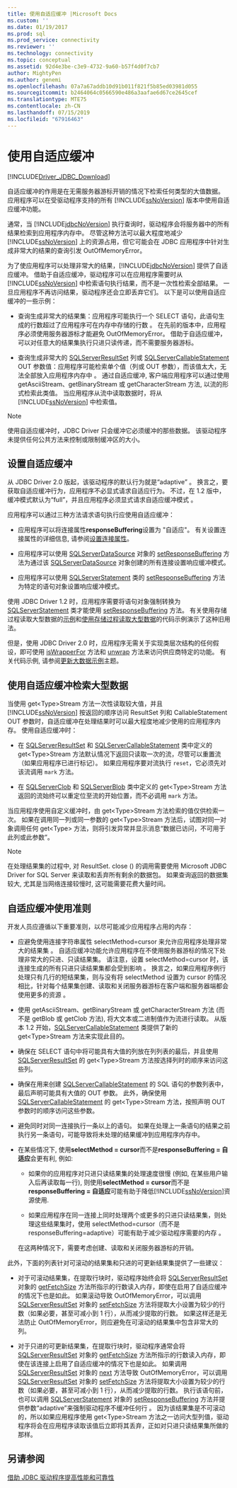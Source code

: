 ```yaml
---
title: 使用自适应缓冲 |Microsoft Docs
ms.custom: ''
ms.date: 01/19/2017
ms.prod: sql
ms.prod_service: connectivity
ms.reviewer: ''
ms.technology: connectivity
ms.topic: conceptual
ms.assetid: 92d4e3be-c3e9-4732-9a60-b57f4d0f7cb7
author: MightyPen
ms.author: genemi
ms.openlocfilehash: 07a7a67addb10d91b011f821f5b85ed03981d055
ms.sourcegitcommit: b2464064c0566590e486a3aafae6d67ce2645cef
ms.translationtype: MTE75
ms.contentlocale: zh-CN
ms.lasthandoff: 07/15/2019
ms.locfileid: "67916463"
---
```

# <a name="using-adaptive-buffering"></a>使用自适应缓冲

[!INCLUDE[Driver_JDBC_Download](../../includes/driver_jdbc_download.md)]

自适应缓冲的作用是在无需服务器游标开销的情况下检索任何类型的大值数据。 应用程序可以在受驱动程序支持的所有 [!INCLUDE[ssNoVersion](../../includes/ssnoversion-md.md)] 版本中使用自适应缓冲功能。

通常，当 [!INCLUDE[jdbcNoVersion](../../includes/jdbcnoversion_md.md)] 执行查询时，驱动程序会将服务器中的所有结果检索到应用程序内存中。 尽管这种方法可以最大程度地减少 [!INCLUDE[ssNoVersion](../../includes/ssnoversion-md.md)] 上的资源占用，但它可能会在 JDBC 应用程序中针对生成非常大的结果的查询引发 OutOfMemoryError。

为了使应用程序可以处理非常大的结果，[!INCLUDE[jdbcNoVersion](../../includes/jdbcnoversion_md.md)] 提供了自适应缓冲。 借助于自适应缓冲，驱动程序可以在应用程序需要时从 [!INCLUDE[ssNoVersion](../../includes/ssnoversion-md.md)] 中检索语句执行结果，而不是一次性检索全部结果。 一旦应用程序不再访问结果，驱动程序还会立即丢弃它们。 以下是可以使用自适应缓冲的一些示例：

- 查询生成非常大的结果集：应用程序可能执行一个 SELECT 语句，此语句生成的行数超过了应用程序可在内存中存储的行数  。 在先前的版本中，应用程序必须使用服务器游标才能避免 OutOfMemoryError。 借助于自适应缓冲，可以对任意大的结果集执行只进只读传递，而不需要服务器游标。

- 查询生成非常大的 [SQLServerResultSet](../../connect/jdbc/reference/sqlserverresultset-class.md) 列或 [SQLServerCallableStatement](../../connect/jdbc/reference/sqlservercallablestatement-class.md) OUT 参数值：应用程序可能检索单个值（列或 OUT 参数），而该值太大，无法全部放入应用程序内存中    。 通过自适应缓冲, 客户端应用程序可以通过使用 getAsciiStream、getBinaryStream 或 getCharacterStream 方法, 以流的形式检索此类值。 当应用程序从流中读取数据时，将从 [!INCLUDE[ssNoVersion](../../includes/ssnoversion-md.md)] 中检索值。

> [!NOTE]  
> 使用自适应缓冲时，JDBC Driver 只会缓冲它必须缓冲的那些数据。 该驱动程序未提供任何公共方法来控制或限制缓冲区的大小。

## <a name="setting-adaptive-buffering"></a>设置自适应缓冲

从 JDBC Driver 2.0 版起，该驱动程序的默认行为就是“adaptive”  。 换言之，要获取自适应缓冲行为，应用程序不必显式请求自适应行为。 不过，在 1.2 版中，缓冲模式默认为“full”，并且应用程序必须显式请求自适应缓冲模式  。

应用程序可以通过三种方法请求语句执行应使用自适应缓冲：

- 应用程序可以将连接属性**responseBuffering**设置为 "自适应"。 有关设置连接属性的详细信息, 请参阅[设置连接属性](../../connect/jdbc/setting-the-connection-properties.md)。

- 应用程序可以使用 [SQLServerDataSource](../../connect/jdbc/reference/sqlserverdatasource-class.md) 对象的 [setResponseBuffering](../../connect/jdbc/reference/setresponsebuffering-method-sqlserverdatasource.md) 方法为通过该 [SQLServerDataSource](../../connect/jdbc/reference/sqlserverdatasource-class.md) 对象创建的所有连接设置响应缓冲模式。

- 应用程序可以使用 [SQLServerStatement](../../connect/jdbc/reference/sqlserverstatement-class.md) 类的 [setResponseBuffering](../../connect/jdbc/reference/setresponsebuffering-method-sqlserverstatement.md) 方法为特定的语句对象设置响应缓冲模式。

使用 JDBC Driver 1.2 时，应用程序需要将语句对象强制转换为 [SQLServerStatement](../../connect/jdbc/reference/sqlserverstatement-class.md) 类才能使用 [setResponseBuffering](../../connect/jdbc/reference/setresponsebuffering-method-sqlserverstatement.md) 方法。 有关使用存储过程读取大型数据的[示例](../../connect/jdbc/reading-large-data-sample.md)和[使用存储过程读取大型数据](../../connect/jdbc/reading-large-data-with-stored-procedures-sample.md)的代码示例演示了这种旧用法。

但是，使用 JDBC Driver 2.0 时，应用程序无需关于实现类层次结构的任何假设，即可使用 [isWrapperFor](../../connect/jdbc/reference/iswrapperfor-method-sqlserverstatement.md) 方法和 [unwrap](../../connect/jdbc/reference/unwrap-method-sqlserverstatement.md) 方法来访问供应商特定的功能。 有关代码示例, 请参阅[更新大数据示例](../../connect/jdbc/updating-large-data-sample.md)主题。

## <a name="retrieving-large-data-with-adaptive-buffering"></a>使用自适应缓冲检索大型数据

当使用 get\<Type>Stream 方法一次性读取较大值，并且 [!INCLUDE[ssNoVersion](../../includes/ssnoversion-md.md)] 按返回的顺序访问 ResultSet 列和 CallableStatement OUT 参数时，自适应缓冲在处理结果时可以最大程度地减少使用的应用程序内存。 使用自适应缓冲时：

- 在 [SQLServerResultSet](../../connect/jdbc/reference/sqlserverresultset-class.md) 和 [SQLServerCallableStatement](../../connect/jdbc/reference/sqlservercallablestatement-class.md) 类中定义的 get\<Type>Stream 方法默认情况下返回只读取一次的流，尽管可以重置流（如果应用程序已进行标记）。 如果应用程序要对流执行 `reset`，它必须先对该流调用 `mark` 方法。

- 在 [SQLServerClob](../../connect/jdbc/reference/sqlserverclob-class.md) 和 [SQLServerBlob](../../connect/jdbc/reference/sqlserverblob-class.md) 类中定义的 get\<Type>Stream 方法返回的流始终可以重定位至流的开始位置，而不必调用 `mark` 方法。

当应用程序使用自定义缓冲时，由 get\<Type>Stream 方法检索的值仅供检索一次。 如果在调用同一列或同一参数的 get\<Type>Stream 方法后，试图对同一对象调用任何 get\<Type> 方法，则将引发异常并显示消息“数据已访问，不可用于此列或此参数”。

> [!NOTE]
> 在处理结果集的过程中, 对 ResultSet. close () 的调用需要使用 Microsoft JDBC Driver for SQL Server 来读取和丢弃所有剩余的数据包。 如果查询返回的数据集较大, 尤其是当网络连接较慢时, 这可能需要花费大量时间。

## <a name="guidelines-for-using-adaptive-buffering"></a>自适应缓冲使用准则

开发人员应遵循以下重要准则，以尽可能减少应用程序占用的内存：

- 应避免使用连接字符串属性 selectMethod=cursor 来允许应用程序处理非常大的结果集  。 自适应缓冲功能允许应用程序在不使用服务器游标的情况下处理非常大的只进、只读结果集。 请注意，设置 selectMethod=cursor 时，该连接生成的所有只进只读结果集都会受到影响  。 换言之，如果应用程序例行处理只有几行的短结果集，则与没有将 selectMethod 设置为 cursor 的情况相比，针对每个结果集创建、读取和关闭服务器游标在客户端和服务器端都会使用更多的资源   。

- 使用 getAsciiStream、getBinaryStream 或 getCharacterStream 方法 (而不是 getBlob 或 getClob 方法), 将大文本或二进制值作为流进行读取。 从版本 1.2 开始，[SQLServerCallableStatement](../../connect/jdbc/reference/sqlservercallablestatement-class.md) 类提供了新的 get\<Type>Stream 方法来实现此目的。

- 确保在 SELECT 语句中将可能具有大值的列放在列列表的最后，并且使用 [SQLServerResultSet](../../connect/jdbc/reference/sqlserverresultset-class.md) 的 get\<Type>Stream 方法按选择列时的顺序来访问这些列。

- 确保在用来创建 [SQLServerCallableStatement](../../connect/jdbc/reference/sqlservercallablestatement-class.md) 的 SQL 语句的参数列表中，最后声明可能具有大值的 OUT 参数。 此外，确保使用 [SQLServerCallableStatement](../../connect/jdbc/reference/sqlservercallablestatement-class.md) 的 get\<Type>Stream 方法，按照声明 OUT 参数时的顺序访问这些参数。

- 避免同时对同一连接执行一条以上的语句。 如果在处理上一条语句的结果之前执行另一条语句，可能导致将未处理的结果缓冲到应用程序内存中。

- 在某些情况下, 使用**selectMethod = cursor**而不是**responseBuffering = 自适应**会更有利, 例如:

  - 如果你的应用程序对只进只读结果集的处理速度很慢 (例如, 在某些用户输入后再读取每一行), 则使用**selectMethod = cursor**而不是**responseBuffering = 自适应**可能有助于降低[!INCLUDE[ssNoVersion](../../includes/ssnoversion-md.md)]资源使用.

  - 如果应用程序在同一连接上同时处理两个或更多的只进只读结果集，则处理这些结果集时，使用 selectMethod=cursor（而不是 responseBuffering=adaptive）可能有助于减少驱动程序需要的内存   。

  在这两种情况下，需要考虑创建、读取和关闭服务器游标的开销。

此外，下面的列表针对可滚动的结果集和只进的可更新结果集提供了一些建议：

- 对于可滚动结果集，在提取行块时，驱动程序始终会将 [SQLServerResultSet](../../connect/jdbc/reference/sqlserverresultset-class.md) 对象的 [getFetchSize](../../connect/jdbc/reference/getfetchsize-method-sqlserverresultset.md) 方法所指示的行数读入内存，即使在启用了自适应缓冲的情况下也是如此。 如果滚动导致 OutOfMemoryError，可以调用 [SQLServerResultSet](../../connect/jdbc/reference/sqlserverresultset-class.md) 对象的 [setFetchSize](../../connect/jdbc/reference/setfetchsize-method-sqlserverresultset.md) 方法将提取大小设置为较少的行数（如果必要，甚至可减小到 1 行），从而减少提取的行数。 如果这样还是无法防止 OutOfMemoryError，则应避免在可滚动的结果集中包含非常大的列。

- 对于只进的可更新结果集，在提取行块时，驱动程序通常会将 [SQLServerResultSet](../../connect/jdbc/reference/sqlserverresultset-class.md) 对象的 [getFetchSize](../../connect/jdbc/reference/getfetchsize-method-sqlserverresultset.md) 方法所指示的行数读入内存，即使在该连接上启用了自适应缓冲的情况下也是如此。 如果调用 [SQLServerResultSet](../../connect/jdbc/reference/sqlserverresultset-class.md) 对象的 [next](../../connect/jdbc/reference/next-method-sqlserverresultset.md) 方法导致 OutOfMemoryError，可以调用 [SQLServerResultSet](../../connect/jdbc/reference/sqlserverresultset-class.md) 对象的 [setFetchSize](../../connect/jdbc/reference/setfetchsize-method-sqlserverresultset.md) 方法将提取大小设置为较少的行数（如果必要，甚至可减小到 1 行），从而减少提取的行数。 执行该语句前，也可以调用 [SQLServerStatement](../../connect/jdbc/reference/sqlserverstatement-class.md) 对象的 [setResponseBuffering](../../connect/jdbc/reference/setresponsebuffering-method-sqlserverstatement.md) 方法并提供参数“adaptive”来强制驱动程序不缓冲任何行  。 因为该结果集是不可滚动的，所以如果应用程序使用 get\<Type>Stream 方法之一访问大型列值，驱动程序将会在应用程序读取该值后立即将其丢弃，正如对只进只读结果集所做的那样。

## <a name="see-also"></a>另请参阅

[借助 JDBC 驱动程序提高性能和可靠性](../../connect/jdbc/improving-performance-and-reliability-with-the-jdbc-driver.md)
